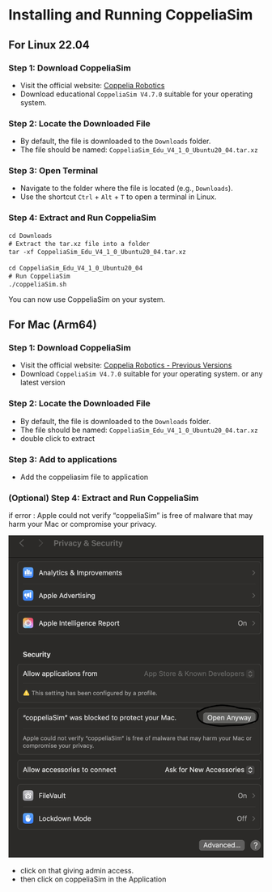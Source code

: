 # Installing and Running CoppeliaSim

## For Linux 22.04 

### Step 1: Download CoppeliaSim
- Visit the official website: [Coppelia Robotics](https://www.coppeliarobotics.com)
- Download educational `CoppeliaSim V4.7.0` suitable for your operating system.

### Step 2: Locate the Downloaded File
- By default, the file is downloaded to the `Downloads` folder.
- The file should be named: `CoppeliaSim_Edu_V4_1_0_Ubuntu20_04.tar.xz`

### Step 3: Open Terminal
- Navigate to the folder where the file is located (e.g., `Downloads`).
- Use the shortcut `Ctrl` + `Alt` + `T` to open a terminal in Linux.

### Step 4: Extract and Run CoppeliaSim
```shell
cd Downloads
# Extract the tar.xz file into a folder
tar -xf CoppeliaSim_Edu_V4_1_0_Ubuntu20_04.tar.xz

cd CoppeliaSim_Edu_V4_1_0_Ubuntu20_04
# Run CoppeliaSim
./coppeliaSim.sh
```

You can now use CoppeliaSim on your system.

## For Mac (Arm64)


### Step 1: Download CoppeliaSim
- Visit the official website: [Coppelia Robotics - Previous Versions](https://www.coppeliarobotics.com/previousVersions)
- Download `CoppeliaSim V4.7.0` suitable for your operating system. or any latest version 

### Step 2: Locate the Downloaded File
- By default, the file is downloaded to the `Downloads` folder.
- The file should be named: `CoppeliaSim_Edu_V4_1_0_Ubuntu20_04.tar.xz`
- double click to extract

### Step 3: Add to applications 
- Add the coppeliasim file to application

### (Optional) Step 4: Extract and Run CoppeliaSim

if error : Apple could not verify “coppeliaSim” is free of malware that may harm your Mac or compromise your privacy.

![Error Message](images/coppelia_macerror.png)

- click on that giving admin access.
- then click on coppeliaSim in the Application
